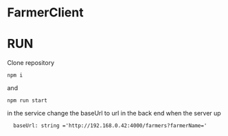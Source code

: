 # FarmerClient

# RUN
Clone repository

```
npm i
```
and
```
npm run start
```

in the service change the baseUrl to url in the back end when the server up
```
  baseUrl: string ='http://192.168.0.42:4000/farmers?farmerName='
```